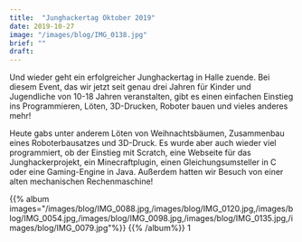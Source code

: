 ```yaml
---
title:  "Junghackertag Oktober 2019"
date: 2019-10-27
image: "/images/blog/IMG_0138.jpg"
brief: ""
draft: 
---
```




Und wieder geht ein erfolgreicher Junghackertag in Halle zuende. Bei diesem Event, das wir jetzt seit genau drei Jahren für Kinder und Jugendliche von 10-18 Jahren veranstalten, gibt es einen einfachen Einstieg ins Programmieren, Löten, 3D-Drucken, Roboter bauen und vieles anderes mehr!

Heute gabs unter anderem Löten von Weihnachtsbäumen, Zusammenbau eines Roboterbausatzes und 3D-Druck. Es wurde aber auch wieder viel programmiert, ob der Einstieg mit Scratch, eine Webseite für das Junghackerprojekt, ein Minecraftplugin, einen Gleichungsumsteller in C oder eine Gaming-Engine in Java. Außerdem hatten wir Besuch von einer alten mechanischen Rechenmaschine! 

{{% album images="/images/blog/IMG_0088.jpg,/images/blog/IMG_0120.jpg,/images/blog/IMG_0054.jpg,/images/blog/IMG_0098.jpg,/images/blog/IMG_0135.jpg,/images/blog/IMG_0079.jpg"%}}
{{% /album%}}
1
